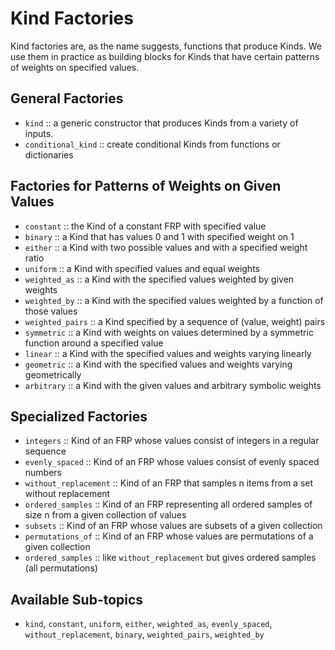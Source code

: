 # Kind Factories

Kind factories are, as the name suggests, functions that produce Kinds.
We use them in practice as building blocks for Kinds that have certain
patterns of weights on specified values.

## General Factories

+ `kind` :: a generic constructor that produces Kinds from a variety of inputs.
+ `conditional_kind` :: create conditional Kinds from functions or dictionaries

## Factories for Patterns of Weights on Given Values

+ `constant` :: the Kind of a constant FRP with specified value
+ `binary` :: a Kind that has values 0 and 1 with specified weight on 1
+ `either` :: a Kind with two possible values and with a specified weight ratio
+ `uniform` :: a Kind with specified values and equal weights
+ `weighted_as` :: a Kind with the specified values weighted by given weights
+ `weighted_by` :: a Kind with the specified values weighted by a function of those values
+ `weighted_pairs` :: a Kind specified by a sequence of (value, weight) pairs
+ `symmetric` :: a Kind with weights on values determined by a symmetric function around a specified value
+ `linear` :: a Kind with the specified values and weights varying linearly
+ `geometric` :: a Kind with the specified values and weights varying geometrically
+ `arbitrary` :: a Kind with the given values and arbitrary symbolic weights

## Specialized Factories
+ `integers` :: Kind of an FRP whose values consist of integers in a regular sequence
+ `evenly_spaced` :: Kind of an FRP whose values consist of evenly spaced numbers
+ `without_replacement` :: Kind of an FRP that samples n items from a set without replacement
+ `ordered_samples` :: Kind of an FRP representing all ordered samples of size n from
                       a given collection of values
+ `subsets` :: Kind of an FRP whose values are subsets of a given collection
+ `permutations_of` :: Kind of an FRP whose values are permutations of a given collection
+ `ordered_samples` :: like `without_replacement` but gives ordered samples (all permutations)

## Available Sub-topics

+ `kind`, `constant`, `uniform`, `either`, `weighted_as`, `evenly_spaced`, `without_replacement`,
  `binary`, `weighted_pairs`, `weighted_by`
